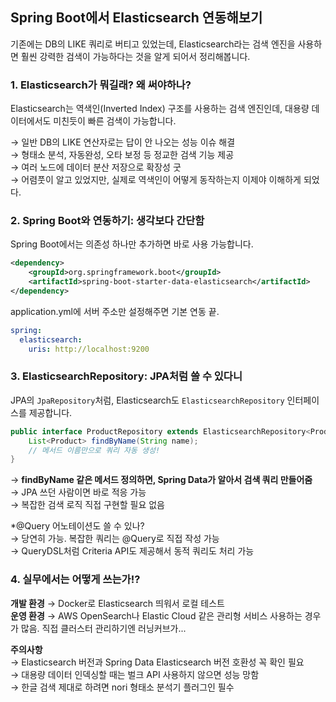 ## Spring Boot에서 Elasticsearch 연동해보기
기존에는 DB의 LIKE 쿼리로 버티고 있었는데, Elasticsearch라는 검색 엔진을 사용하면 훨씬 강력한 검색이 가능하다는 것을 알게 되어서 정리해봅니다.

### 1. **Elasticsearch가 뭐길래? 왜 써야하나?**

Elasticsearch는 역색인(Inverted Index) 구조를 사용하는 검색 엔진인데, 대용량 데이터에서도 미친듯이 빠른 검색이 가능합니다.

→ 일반 DB의 LIKE 연산자로는 답이 안 나오는 성능 이슈 해결  
→ 형태소 분석, 자동완성, 오타 보정 등 정교한 검색 기능 제공  
→ 여러 노드에 데이터 분산 저장으로 확장성 굿  
→ 어렴풋이 알고 있었지만, 실제로 역색인이 어떻게 동작하는지 이제야 이해하게 되었다.

### 2. **Spring Boot와 연동하기: 생각보다 간단함**

Spring Boot에서는 의존성 하나만 추가하면 바로 사용 가능합니다.

```xml
<dependency>
    <groupId>org.springframework.boot</groupId>
    <artifactId>spring-boot-starter-data-elasticsearch</artifactId>
</dependency>
```

application.yml에 서버 주소만 설정해주면 기본 연동 끝.

```yaml
spring:
  elasticsearch:
    uris: http://localhost:9200
```

### 3. **ElasticsearchRepository: JPA처럼 쓸 수 있다니**

JPA의 `JpaRepository`처럼, Elasticsearch도 `ElasticsearchRepository` 인터페이스를 제공합니다.

```java
public interface ProductRepository extends ElasticsearchRepository<Product, String> {
    List<Product> findByName(String name);
    // 메서드 이름만으로 쿼리 자동 생성!
}
```

→ **findByName 같은 메서드 정의하면, Spring Data가 알아서 검색 쿼리 만들어줌**  
→ JPA 쓰던 사람이면 바로 적응 가능  
→ 복잡한 검색 로직 직접 구현할 필요 없음

*@Query 어노테이션도 쓸 수 있나?  
→ 당연히 가능. 복잡한 쿼리는 @Query로 직접 작성 가능  
→ QueryDSL처럼 Criteria API도 제공해서 동적 쿼리도 처리 가능

### 4. **실무에서는 어떻게 쓰는가!?**

**개발 환경** → Docker로 Elasticsearch 띄워서 로컬 테스트  
**운영 환경** → AWS OpenSearch나 Elastic Cloud 같은 관리형 서비스 사용하는 경우가 많음. 직접 클러스터 관리하기엔 러닝커브가...

**주의사항**  
→ Elasticsearch 버전과 Spring Data Elasticsearch 버전 호환성 꼭 확인 필요  
→ 대용량 데이터 인덱싱할 때는 벌크 API 사용하지 않으면 성능 망함  
→ 한글 검색 제대로 하려면 nori 형태소 분석기 플러그인 필수
